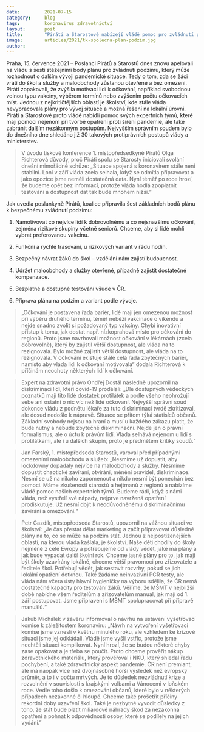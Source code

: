 ```yaml
---
date:         2021-07-15
category:     blog
tags:         koronavirus zdravotnictví
layout:       post
title:        "Piráti a Starostové nabízejí vládě pomoc pro zvládnutí podzimní epidemie. Chtějí posílit motivaci k očkování možností výběru typu vakcíny a lepší nabídkou míst a termínů"
image:        articles/2021/tk-spolecna-plan-podzim.jpg
author:       
---
```




Praha, 15. července 2021 – Poslanci Pirátů a Starostů dnes znovu apelovali na vládu s šesti stěžejními body plánu pro zvládnutí podzimu, který může rozhodnout o dalším vývoji pandemické situace. Tedy o tom, zda se žáci vrátí do škol a služby a maloobchody zůstanou otevřené a bez omezení. Piráti zopakovali, že zvýšila motivaci lidí k očkování, například svobodnou volnou typu vakcíny, výběrem termínů nebo zvýšením počtu očkovacích míst. Jednou z nejkritičtějších oblastí je školství, kde stále vláda nevypracovala plány pro vývoj situace a možná řešení na lokální úrovni. Piráti a Starostové proto vládě nabídli pomoc svých expertních týmů, které mají pomoci nejenom při tvorbě opatření proti šíření pandemie, ale také zabránit dalším nezákonným postupům. Nejvyšším správním soudem bylo do dnešního dne shledáno již 30 takových protiprávních postupů vlády a ministerstev.

> V úvodu tiskové konference 1. místopředsedkyně Pirátů Olga Richterová důvody, proč Piráti spolu se Starosty iniciovali svolání dnešní mimořádné schůze: „Situace spojená s koronavirem stále není stabilní. Loni v září vláda zcela selhala, když se odmítla připravovat a jako opozice jsme neměli dostatečná data. Nyní téměř po roce hrozí, že budeme opět bez informací, protože vláda hodlá zpoplatnit testování a dostupnost dat tak bude mnohem nižší.“

Jak uvedla poslankyně Pirátů, koalice připravila šest základních bodů plánu k bezpečnému zvládnutí podzimu:

1. Namotivovat co nejvíce lidí k dobrovolnému a co nejsnazšímu očkování, zejména rizikové skupiny včetně seniorů. Chceme, aby si lidé mohli vybrat preferovanou vakcínu.

2. Funkční a rychlé trasování, u rizikových variant v řádu hodin.

3. Bezpečný návrat žáků do škol – vzdělání nám zajistí budoucnost.

4. Udržet maloobchody a služby otevřené, případně zajistit dostatečné kompenzace.

5. Bezplatné a dostupné testování všude v ČR.

6. Příprava plánu na podzim a variant podle vývoje.

> „Očkování je postavena řada bariér, lidé mají jen omezenou možnost při výběru druhého termínu, téměř neběží vakcinace o víkendu a nejde snadno zvolit si požadovaný typ vakcíny. Chybí inovativní přístup k tomu, jak dostat např. nízkoprahová místo pro očkování do regionů. Proto jsme navrhovali možnost očkování v lékárnách (zcela dobrovolně), který by zajistil větší dostupnost, ale vláda na to rezignovala. Bylo možné zajistit větší dostupnost, ale vláda na to rezignovala. V očkování existuje stále celá řada zbytečných bariér, namísto aby vláda lidi k očkování motivovala“ dodala Richterová k příčinám neochoty některých lidí k očkování.

> Expert na zdravotní právo Ondřej Dostál následně upozornil na diskriminaci lidí, kteří covid-19 prodělali: „Dle dostupných vědeckých poznatků mají tito lidé dostatek protilátek a podle všeho neohrožují sebe ani ostatní o nic víc než lidé očkovaní. Nejvyšší správní soud dokonce vládu z podnětu lékaře za tuto diskriminaci tvrdě zkritizoval, ale dosud nedošlo k nápravě. Situace se přitom týká statisíců občanů. Základní svobody nejsou na hraní a musí u každého zákazu platit, že bude nutný a nebude zbytečně diskriminační. Nejde jen o právní formalismus, ale o úctu k právům lidí. Vláda selhává nejenom u lidí s protilátkami, ale i u dalších skupin, proto je předmětem kritiky soudů.“

> Jan Farský, 1. místopředseda Starostů, varoval před případnými omezeními maloobchodu a služeb: „Nesmíme už dopustit, aby lockdowny dopadaly nejvíce na maloobchody a služby. Nesmíme dopustit chaotické zavírání, otvírání, měnění pravidel, diskriminace. Nesmí se už na nikoho zapomenout a nikdo nesmí být ponechán bez pomoci. Máme zkušeností starostů a hejtmanů z regionů a nabízíme vládě pomoc našich expertních týmů. Budeme rádi, když s námi vláda, než vystřelí své nápady, nejprve navržená opatření prodiskutuje. Už nesmí dojít k neodůvodněnému diskriminačnímu zavírání a omezování.“

> Petr Gazdík, místopředseda Starostů, upozornil na vážnou situaci ve školství: „Je čas přestat dělat marketing a začít připravovat důsledné plány na to, co se může na podzim stát. Jednou z nejpostiženějších oblastí, na kterou vláda kašlala, je školství. Naše děti chodily do školy nejméně z celé Evropy a potřebujeme od vlády vědět, jaké má plány a jak bude vypadat další školní rok. Chceme jasné plány pro to, jak mají být školy uzavírány lokálně, chceme větší pravomoci pro zřizovatele a ředitele škol. Potřebují vědět, jak sestavit rozvrhy, pokud se jich lokální opatření dotknou. Také žádáme neinvazivní PCR testy, ale vláda nám včera ústy hlavní hygieničky na výboru sdělila, že ČR nemá dostatečné kapacity pro testování žáků. Věříme, že MŠMT v nejbližší době nabídne všem ředitelům a zřizovatelům manuál, jak mají od 1. září postupovat. Jsme připraveni s MŠMT spolupracovat při přípravě manuálů.“

> Jakub Michálek v závěru informoval o návrhu na ustavení vyšetřovací komise k záležitostem koronaviru: „Návrh na vytvoření vyšetřovací komise jsme vznesli v květnu minulého roku, ale vzhledem ke krizové situaci jsme jej odkládali. Vládě jsme vyšli vstříc, protože jsme nechtěli situaci komplikovat. Nyní hrozí, že se budou některé chyby zase opakovat a je třeba se poučit. Proto chceme prověřit nákup zdravotnického materiálu, který prověřoval i NKÚ, který shledal řadu pochybení, a také zdravotnický aspekt pandemie. ČR není premiant, ale má naopak více než dvojnásobně horší výsledek než evropský průměr, a to i v počtu mrtvých. Je to důsledek nezvládnutí krize a rozvolnění v souvislosti s krajskými volbami a Vánocemi v loňském roce. Vedle toho došlo k omezování občanů, které bylo v některých případech nezákonné či hloupé. Chceme také prošetřit příčiny rekordní doby uzavření škol. Také je nezbytné vyvodit důsledky z toho, že stát bude platit miliardové náhrady škod za nezákonná opatření a pohnat k odpovědnosti osoby, které se podílely na jejich vydání.”
